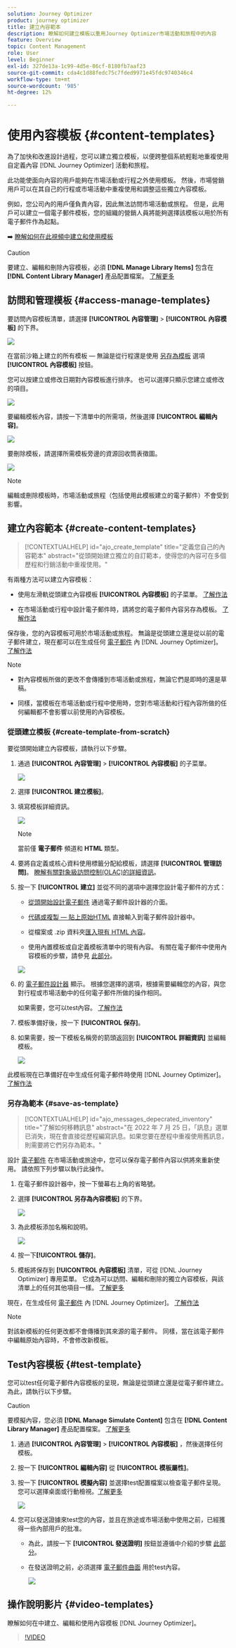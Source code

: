 ```yaml
---
solution: Journey Optimizer
product: journey optimizer
title: 建立內容範本
description: 瞭解如何建立模板以重用Journey Optimizer市場活動和旅程中的內容
feature: Overview
topic: Content Management
role: User
level: Beginner
exl-id: 327de13a-1c99-4d5e-86cf-8180fb7aaf23
source-git-commit: cda4c1d88fedc75c7fded9971e45fdc9740346c4
workflow-type: tm+mt
source-wordcount: '985'
ht-degree: 12%

---
```


# 使用內容模板 {#content-templates}

為了加快和改進設計過程，您可以建立獨立模板，以便跨整個系統輕鬆地重複使用自定義內容 [!DNL Journey Optimizer] 活動和旅程。

此功能使面向內容的用戶能夠在市場活動或行程之外使用模板。 然後，市場營銷用戶可以在其自己的行程或市場活動中重複使用和調整這些獨立內容模板。

例如，您公司內的用戶僅負責內容，因此無法訪問市場活動或旅程。 但是，此用戶可以建立一個電子郵件模板，您的組織的營銷人員將能夠選擇該模板以用於所有電子郵件作為起點。

➡️ [瞭解如何在此視頻中建立和使用模板](#video-templates)

>[!CAUTION]
>
>要建立、編輯和刪除內容模板，必須 **[!DNL Manage Library Items]** 包含在 **[!DNL Content Library Manager]** 產品配置檔案。 [了解更多](../administration/ootb-product-profiles.md#content-library-manager)

## 訪問和管理模板 {#access-manage-templates}

要訪問內容模板清單，請選擇 **[!UICONTROL 內容管理]** > **[!UICONTROL 內容模板]** 的下界。

![](assets/content-template-list.png)

在當前沙箱上建立的所有模板 — 無論是從行程還是使用 [另存為模板](#save-as-template) 選項 **[!UICONTROL 內容模板]** 按鈕。

您可以按建立或修改日期對內容模板進行排序。 也可以選擇只顯示您建立或修改的項目。

![](assets/content-template-list-filters.png)

要編輯模板內容，請按一下清單中的所需項，然後選擇 **[!UICONTROL 編輯內容]**。

![](assets/content-template-list-edit.png)

要刪除模板，請選擇所需模板旁邊的資源回收筒表徵圖。

![](assets/content-template-list-delete.png)

>[!NOTE]
>
>編輯或刪除模板時，市場活動或旅程（包括使用此模板建立的電子郵件）不會受到影響。

## 建立內容範本 {#create-content-templates}

>[!CONTEXTUALHELP]
>id="ajo_create_template"
>title="定義您自己的內容範本"
>abstract="從頭開始建立獨立的自訂範本，使得您的內容可在多個歷程和行銷活動中重複使用。"

有兩種方法可以建立內容模板：

* 使用左滑軌從頭建立內容模板 **[!UICONTROL 內容模板]** 的子菜單。 [了解作法](#create-template-from-scratch)

* 在市場活動或行程中設計電子郵件時，請將您的電子郵件內容另存為模板。 [了解作法](#save-as-template)

保存後，您的內容模板可用於市場活動或旅程。 無論是從頭建立還是從以前的電子郵件建立，現在都可以在生成任何 [電子郵件](get-started-email-design.md) 內 [!DNL Journey Optimizer]。 [了解作法](email-templates.md)

>[!NOTE]
>
>* 對內容模板所做的更改不會傳播到市場活動或旅程，無論它們是即時的還是草稿。
>
>* 同樣，當模板在市場活動或行程中使用時，您對市場活動和行程內容所做的任何編輯都不會影響以前使用的內容模板。


### 從頭建立模板 {#create-template-from-scratch}

要從頭開始建立內容模板，請執行以下步驟。

1. 通過 **[!UICONTROL 內容管理]** > **[!UICONTROL 內容模板]** 的子菜單。

   ![](assets/content-template-list.png)

1. 選擇 **[!UICONTROL 建立模板]**。

1. 填寫模板詳細資訊。

   ![](assets/content-template-details.png)

   >[!NOTE]
   >
   >當前僅 **電子郵件** 頻道和 **HTML** 類型。

1. 要將自定義或核心資料使用標籤分配給模板，請選擇 **[!UICONTROL 管理訪問]**。 [瞭解有關對象級訪問控制(OLAC)的詳細資訊](../administration/object-based-access.md)。

1. 按一下 **[!UICONTROL 建立]** 並從不同的選項中選擇您設計電子郵件的方式：

   * [從頭開始設計電子郵件](content-from-scratch.md) 通過電子郵件設計器的介面。

   * [代碼或複製 — 貼上原始HTML](code-content.md) 直接輸入到電子郵件設計器中。

   * 從檔案或 .zip 資料夾[匯入現有 HTML 內容](existing-content.md)。

   * 使用內置模板或自定義模板清單中的現有內容。 有關在電子郵件中使用內容模板的步驟，請參見 [此部分](email-templates.md)。

   ![](assets/content-template-design.png)

1. 的 [電子郵件設計器](get-started-email-design.md) 顯示。 根據您選擇的選項，根據需要編輯您的內容，與您對行程或市場活動中的任何電子郵件所做的操作相同。

   如果需要，您可以test內容。 [了解作法](#test-template)

1. 模板準備好後，按一下 **[!UICONTROL 保存]**。

1. 如果需要，按一下模板名稱旁的箭頭返回到 **[!UICONTROL 詳細資訊]** 並編輯模板。

   ![](assets/content-template-designer-back.png)

此模板現在已準備好在中生成任何電子郵件時使用 [!DNL Journey Optimizer]。 [了解作法](email-templates.md)

### 另存為範本 {#save-as-template}

>[!CONTEXTUALHELP]
>id="ajo_messages_depecrated_inventory"
>title="了解如何移轉訊息"
>abstract="在 2022 年 7 月 25 日，「訊息」選單已消失，現在會直接從歷程編寫訊息。如果您要在歷程中重複使用舊訊息，則需要將它們另存為範本。"

設計 [電子郵件](get-started-email-design.md) 在市場活動或旅途中，您可以保存電子郵件內容以供將來重新使用。 請依照下列步驟以執行此操作。

1. 在電子郵件設計器中，按一下螢幕右上角的省略號。

1. 選擇 **[!UICONTROL 另存為內容模板]** 的下界。

   ![](assets/email_designer-save-template.png)

1. 為此模板添加名稱和說明。

   ![](assets/email_designer-template-name.png)

1. 按一下&#x200B;**[!UICONTROL 儲存]**。

1. 模板將保存到 **[!UICONTROL 內容模板]** 清單，可從 [!DNL Journey Optimizer] 專用菜單。 它成為可以訪問、編輯和刪除的獨立內容模板，與該清單上的任何其他項目一樣。 [了解更多](#access-manage-templates)

現在，在生成任何 [電子郵件](get-started-email-design.md) 內 [!DNL Journey Optimizer]。 [了解作法](email-templates.md)

>[!NOTE]
>
>對該新模板的任何更改都不會傳播到其來源的電子郵件。 同樣，當在該電子郵件中編輯原始內容時，不會修改新模板。

## Test內容模板 {#test-template}

您可以test任何電子郵件內容模板的呈現，無論是從頭建立還是從電子郵件建立。 為此，請執行以下步驟。

>[!CAUTION]
>
>要模擬內容，您必須 **[!DNL Manage Simulate Content]** 包含在 **[!DNL Content Library Manager]** 產品配置檔案。 [了解更多](../administration/ootb-product-profiles.md#content-library-manager)

1. 通過 **[!UICONTROL 內容管理]** > **[!UICONTROL 內容模板]** ，然後選擇任何模板。

1. 按一下 **[!UICONTROL 編輯內容]** 從 **[!UICONTROL 模板屬性]**。

1. 按一下 **[!UICONTROL 模擬內容]** 並選擇test配置檔案以檢查電子郵件呈現。 您可以選擇桌面或行動檢視。[了解更多](preview.md)

   ![](assets/content-template-stimulate.png)

1. 您可以發送證據來test您的內容，並且在旅途或市場活動中使用之前，已經獲得一些內部用戶的批准。

   * 為此，請按一下 **[!UICONTROL 發送證明]** 按鈕並遵循中介紹的步驟 [此部分](preview.md#send-proofs)。

   * 在發送證明之前，必須選擇 [電子郵件曲面](../configuration/channel-surfaces.md) 用於test內容。

      ![](assets/content-template-stimulate-proof-surface.png)

## 操作說明影片 {#video-templates}

瞭解如何在中建立、編輯和使用內容模板 [!DNL Journey Optimizer]。

>[!VIDEO](https://video.tv.adobe.com/v/3413743/?quality=12)

